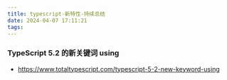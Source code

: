 ```yaml
---
title: typescript-新特性-持续总结
date: 2024-04-07 17:11:21
tags:
---
```

### TypeScript 5.2 的新关键词 using
- https://www.totaltypescript.com/typescript-5-2-new-keyword-using